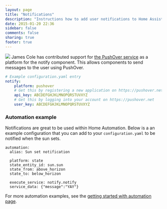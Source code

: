 ```yaml
---
layout: page
title: "Notifications"
description: "Instructions how to add user notifications to Home Assistant."
date: 2015-01-20 22:36
sidebar: false
comments: false
sharing: true
footer: true
---
```


<img src='/images/supported_brands/pushover.png' class='brand pull-right' />
James Cole has contributed support for <a href='https://pushover.net/'>the PushOver service</a> as a platform for the notify component. This allows components to send messages to the user using PushOver.

```yaml
# Example configuration.yaml entry
notify:
    platform: pushover
    # Get this by registering a new application on https://pushover.net
    api_key: ABCDEFGHJKLMNOPQRSTUVXYZ
    # Get this by logging into your account on https://pushover.net
    user_key: ABCDEFGHJKLMNOPQRSTUVXYZ
```


### Automation example

Notifications are great to be used within Home Automation. Below is a an example configuration that you can add to your `configuration.yaml` to be notified when the sun sets.

```
automation:
  alias: Sun set notification

  platform: state
  state_entity_id: sun.sun
  state_from: above_horizon
  state_to: below_horizon

  execute_service: notify.notify
  service_data: {"message":"YAY"}
```

For more automation examples, see the [getting started with automation page]({{site_root}}/components/automation.html).
